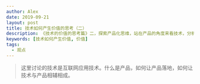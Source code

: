 ```yaml
---
author: Alex
date: 2019-09-21
layout: post
title: 技术如何产生价值的思考（二）
description: 《技术的价值的思考篇》二，探索产品化思维，站在产品的角度来看技术，分析「数据 -> 工具 -> 产品化 -> 服务」的思路，以及该过程所需要的技术支持。
keywords: [技术如何产生价值, 价值]
tags:
  - 观点
---
```


> 这里讨论的技术是互联网应用技术。什么是产品，如何让产品落地，如何让技术与产品相辅相成。
